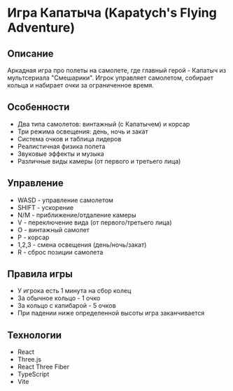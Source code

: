 # Игра Капатыча (Kapatych's Flying Adventure)

## Описание
Аркадная игра про полеты на самолете, где главный герой - Капатыч из мультсериала "Смешарики". Игрок управляет самолетом, собирает кольца и набирает очки за ограниченное время.

## Особенности
- Два типа самолетов: винтажный (с Капатычем) и корсар
- Три режима освещения: день, ночь и закат
- Система очков и таблица лидеров
- Реалистичная физика полета
- Звуковые эффекты и музыка
- Различные виды камеры (от первого и третьего лица)

## Управление
- WASD - управление самолетом
- SHIFT - ускорение
- N/M - приближение/отдаление камеры
- V - переключение вида (от первого/третьего лица)
- O - винтажный самолет
- P - корсар
- 1,2,3 - смена освещения (день/ночь/закат)
- R - сброс позиции самолета

## Правила игры
- У игрока есть 1 минута на сбор колец
- За обычное кольцо - 1 очко
- За кольцо с капибарой - 5 очков
- При падении ниже определенной высоты игра заканчивается

## Технологии
- React
- Three.js
- React Three Fiber
- TypeScript
- Vite
